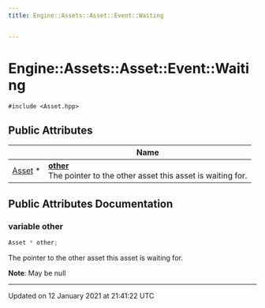 ```yaml
---
title: Engine::Assets::Asset::Event::Waiting


---
```


# Engine::Assets::Asset::Event::Waiting






`#include <Asset.hpp>`



















## Public Attributes

|                | Name           |
| -------------- | -------------- |
| [Asset](/Classes/classEngine_1_1Assets_1_1Asset.md) * | **[other](/Classes/structEngine_1_1Assets_1_1Asset_1_1Event_1_1Waiting.md#variable-other)** <br>The pointer to the other asset this asset is waiting for.  |





















## Public Attributes Documentation

### variable other

```cpp
Asset * other;
```

The pointer to the other asset this asset is waiting for. 












**Note**: May be null 




















-------------------------------

Updated on 12 January 2021 at 21:41:22 UTC